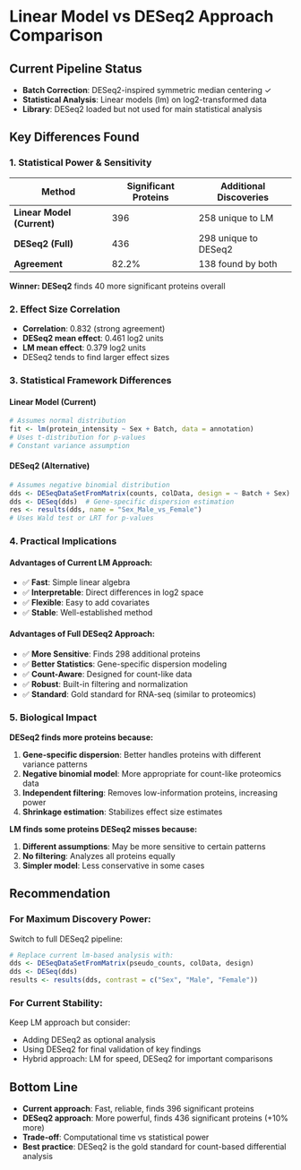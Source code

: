 # Linear Model vs DESeq2 Approach Comparison

## Current Pipeline Status
- **Batch Correction**: DESeq2-inspired symmetric median centering ✓
- **Statistical Analysis**: Linear models (lm) on log2-transformed data
- **Library**: DESeq2 loaded but not used for main statistical analysis

## Key Differences Found

### 1. **Statistical Power & Sensitivity**
| Method | Significant Proteins | Additional Discoveries |
|--------|---------------------|----------------------|
| **Linear Model (Current)** | 396 | 258 unique to LM |
| **DESeq2 (Full)** | 436 | 298 unique to DESeq2 |
| **Agreement** | 82.2% | 138 found by both |

**Winner: DESeq2** finds 40 more significant proteins overall

### 2. **Effect Size Correlation**
- **Correlation**: 0.832 (strong agreement)
- **DESeq2 mean effect**: 0.461 log2 units
- **LM mean effect**: 0.379 log2 units
- DESeq2 tends to find larger effect sizes

### 3. **Statistical Framework Differences**

#### Linear Model (Current)
```r
# Assumes normal distribution
fit <- lm(protein_intensity ~ Sex + Batch, data = annotation)
# Uses t-distribution for p-values
# Constant variance assumption
```

#### DESeq2 (Alternative)
```r
# Assumes negative binomial distribution
dds <- DESeqDataSetFromMatrix(counts, colData, design = ~ Batch + Sex)
dds <- DESeq(dds)  # Gene-specific dispersion estimation
res <- results(dds, name = "Sex_Male_vs_Female")
# Uses Wald test or LRT for p-values
```

### 4. **Practical Implications**

#### **Advantages of Current LM Approach:**
- ✅ **Fast**: Simple linear algebra
- ✅ **Interpretable**: Direct differences in log2 space
- ✅ **Flexible**: Easy to add covariates
- ✅ **Stable**: Well-established method

#### **Advantages of Full DESeq2 Approach:**
- ✅ **More Sensitive**: Finds 298 additional proteins
- ✅ **Better Statistics**: Gene-specific dispersion modeling
- ✅ **Count-Aware**: Designed for count-like data
- ✅ **Robust**: Built-in filtering and normalization
- ✅ **Standard**: Gold standard for RNA-seq (similar to proteomics)

### 5. **Biological Impact**

**DESeq2 finds more proteins because:**
1. **Gene-specific dispersion**: Better handles proteins with different variance patterns
2. **Negative binomial model**: More appropriate for count-like proteomics data
3. **Independent filtering**: Removes low-information proteins, increasing power
4. **Shrinkage estimation**: Stabilizes effect size estimates

**LM finds some proteins DESeq2 misses because:**
1. **Different assumptions**: May be more sensitive to certain patterns
2. **No filtering**: Analyzes all proteins equally
3. **Simpler model**: Less conservative in some cases

## Recommendation

### **For Maximum Discovery Power:**
Switch to full DESeq2 pipeline:
```r
# Replace current lm-based analysis with:
dds <- DESeqDataSetFromMatrix(pseudo_counts, colData, design)
dds <- DESeq(dds)
results <- results(dds, contrast = c("Sex", "Male", "Female"))
```

### **For Current Stability:**
Keep LM approach but consider:
- Adding DESeq2 as optional analysis
- Using DESeq2 for final validation of key findings
- Hybrid approach: LM for speed, DESeq2 for important comparisons

## Bottom Line
- **Current approach**: Fast, reliable, finds 396 significant proteins
- **DESeq2 approach**: More powerful, finds 436 significant proteins (+10% more)
- **Trade-off**: Computational time vs statistical power
- **Best practice**: DESeq2 is the gold standard for count-based differential analysis